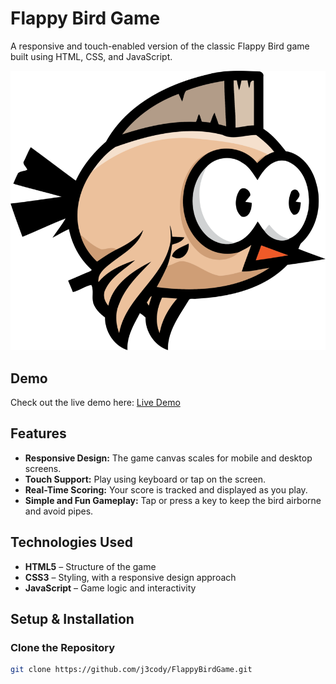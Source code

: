 # Flappy Bird Game

A responsive and touch-enabled version of the classic Flappy Bird game built using HTML, CSS, and JavaScript.

![Flappy Bird Banner](/NicePng_flappy-bird-background-png_3520144.png)

## Demo

Check out the live demo here: [Live Demo]([[https://your-demo-link.com](https://j3cody.github.io/FlappyBirdGame/)])

## Features

- **Responsive Design:** The game canvas scales for mobile and desktop screens.
- **Touch Support:** Play using keyboard or tap on the screen.
- **Real-Time Scoring:** Your score is tracked and displayed as you play.
- **Simple and Fun Gameplay:** Tap or press a key to keep the bird airborne and avoid pipes.

## Technologies Used

- **HTML5** – Structure of the game
- **CSS3** – Styling, with a responsive design approach
- **JavaScript** – Game logic and interactivity

## Setup & Installation

### Clone the Repository

```bash
git clone https://github.com/j3cody/FlappyBirdGame.git

